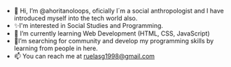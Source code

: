 - 👋 Hi, I’m @ahoritanoloops, oficially I´m a social anthropologist and I have introduced myself into the tech world also.
- ✨I'm interested in Social Studies and Programming.
- 🌱 I’m currently learning Web Development (HTML, CSS, JavaScript)
- 💖I’m searching for community and develop my programming skills by learning from people in here.
- 📫 You can reach me at ruelasg1998@gmail.com

<!---
ahoritanomarceloops/ahoritanomarceloops is a ✨ special ✨ repository because its `README.md` (this file) appears on your GitHub profile.
You can click the Preview link to take a look at your changes.
--->
